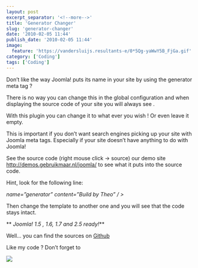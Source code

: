 ```yaml
---
layout: post
excerpt_separator: '<!--more-->'
title: 'Generator Changer'
slug: 'generator-changer'
date: '2010-02-05 11:44'
publish_date: '2010-02-05 11:44'
image:
  feature: 'https://vandersluijs.resultants-e/0*5Qg-yaWwY5B_FjGa.gif'
category: ['Coding']
tags: ['Coding']
---
```

Don’t like the way Joomla! puts its name in your site by using the generator
meta tag ?  
  
There is no way you can change this in the global configuration and when
displaying the source code of your site you will always see .  
  
With this plugin you can change it to what ever you wish ! Or even leave it
empty.  
  
This is important if you don’t want search engines picking up your site with
Joomla meta tags. Especially if your site doesn’t have anything to do with
Joomla!  
  
See the source code (right mouse click -> source) our demo site
<http://demos.gebruikmaar.nl/joomla/> to see what it puts into the source
code.  
  
Hint, look for the following line:  
  
 _name=”generator” content=”Build by Theo” / >_  
  
Then change the template to another one and you will see that the code stays
intact.  
  
 ** _Joomla! 1.5 , 1.6, 1.7 and 2.5 ready!_**  
  
Well… you can find the sources on
[Github](https://github.com/tvdsluijs/Remove-Joomla-Generator-MetaKey/tree/)  
  
Like my code ? Don’t forget to

![](https://vandersluijs.resultants-e/0*5Qg-yaWwY5B_FjGa.gif)

